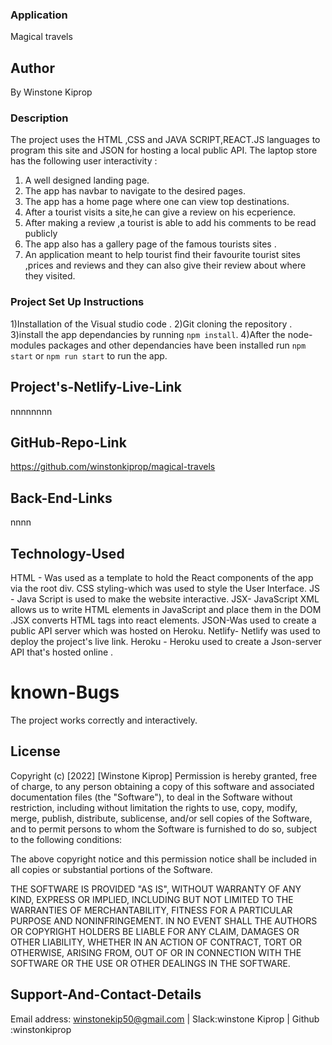 ### Application
 Magical travels


 ## Author
  By Winstone Kiprop

  ### Description
  The project uses the HTML ,CSS and JAVA SCRIPT,REACT.JS languages to program this site and JSON for hosting a local public API. The laptop store has the following user interactivity :
1) A well designed landing page.
2) The app has navbar to navigate to the desired pages.
3) The app has a home page where one can view top destinations.
4) After a tourist visits a site,he can give a review on his ecperience.
5) After making a review ,a tourist is able to add his comments to be read publicly
6) The app also has a gallery page of the famous tourists sites .
 7) An application meant to help tourist find their favourite tourist sites ,prices and reviews and they can also give their review about where they visited.
    
### Project Set Up Instructions
1)Installation of the Visual studio code .
2)Git cloning the repository .
3)install the app dependancies by running `npm install`.
4)After the node-modules packages and other dependancies have been installed run `npm start` or `npm run start` to run the app.
## Project's-Netlify-Live-Link
nnnnnnnn
## GitHub-Repo-Link
https://github.com/winstonkiprop/magical-travels

## Back-End-Links
nnnn
## Technology-Used
HTML - Was used as a template to hold the React components of the app via the root div. 
CSS styling-which was used to style the User Interface.
JS - Java Script is used to make the website interactive.
JSX- JavaScript XML allows us to write HTML elements in JavaScript and place them in the DOM .JSX converts HTML tags into react elements.
JSON-Was used to create a public API server which was hosted on Heroku.
Netlify- Netlify was used to deploy the project's live link.
Heroku - Heroku used to create a Json-server API that's hosted online .


# known-Bugs
The project works correctly and interactively.

## License
Copyright (c) [2022] [Winstone Kiprop] Permission is hereby granted, free of charge, to any person obtaining a copy of this software and associated documentation files (the "Software"), to deal in the Software without restriction, including without limitation the rights to use, copy, modify, merge, publish, distribute, sublicense, and/or sell copies of the Software, and to permit persons to whom the Software is furnished to do so, subject to the following conditions:

The above copyright notice and this permission notice shall be included in all copies or substantial portions of the Software.

THE SOFTWARE IS PROVIDED "AS IS", WITHOUT WARRANTY OF ANY KIND, EXPRESS OR IMPLIED, INCLUDING BUT NOT LIMITED TO THE WARRANTIES OF MERCHANTABILITY, FITNESS FOR A PARTICULAR PURPOSE AND NONINFRINGEMENT. IN NO EVENT SHALL THE AUTHORS OR COPYRIGHT HOLDERS BE LIABLE FOR ANY CLAIM, DAMAGES OR OTHER LIABILITY, WHETHER IN AN ACTION OF CONTRACT, TORT OR OTHERWISE, ARISING FROM, OUT OF OR IN CONNECTION WITH THE SOFTWARE OR THE USE OR OTHER DEALINGS IN THE SOFTWARE.

## Support-And-Contact-Details
Email address: winstonekip50@gmail.com | Slack:winstone  Kiprop |
Github :winstonkiprop